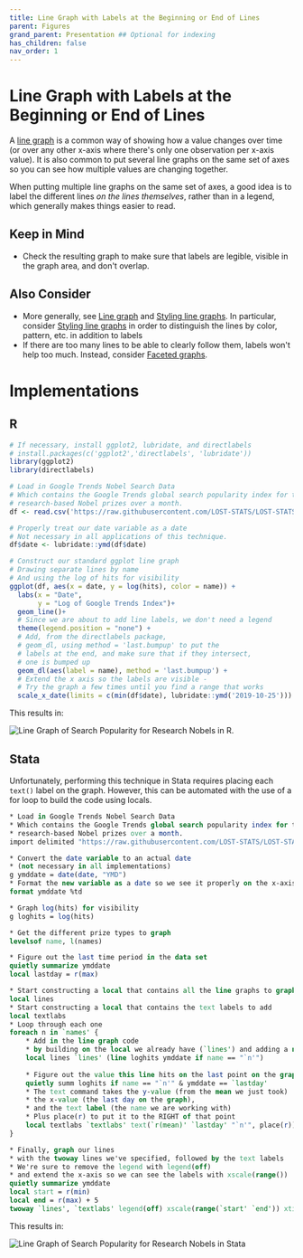 ```yaml
---
title: Line Graph with Labels at the Beginning or End of Lines
parent: Figures
grand_parent: Presentation ## Optional for indexing
has_children: false
nav_order: 1
---
```


# Line Graph with Labels at the Beginning or End of Lines

A [line graph](https://lost-stats.github.io/Presentation/Figures/line_graphs.html) is a common way of showing how a value changes over time (or over any other x-axis where there's only one observation per x-axis value). It is also common to put several line graphs on the same set of axes so you can see how multiple values are changing together.

When putting multiple line graphs on the same set of axes, a good idea is to label the different lines *on the lines themselves*, rather than in a legend, which generally makes things easier to read.

## Keep in Mind

- Check the resulting graph to make sure that labels are legible, visible in the graph area, and don't overlap.

## Also Consider

- More generally, see [Line graph](https://lost-stats.github.io/Presentation/Figures/line_graphs.html) and [Styling line graphs](https://lost-stats.github.io/Presentation/Figures/styling_line_graphs.html). In particular, consider [Styling line graphs](https://lost-stats.github.io/Presentation/Figures/styling_line_graphs.html) in order to distinguish the lines by color, pattern, etc. in addition to labels
- If there are too many lines to be able to clearly follow them, labels won't help too much. Instead, consider [Faceted graphs](https://lost-stats.github.io/Presentation/Figures/faceted_graphs.html).

# Implementations

## R

```R
# If necessary, install ggplot2, lubridate, and directlabels
# install.packages(c('ggplot2','directlabels', 'lubridate'))
library(ggplot2)
library(directlabels)

# Load in Google Trends Nobel Search Data
# Which contains the Google Trends global search popularity index for the four
# research-based Nobel prizes over a month.
df <- read.csv('https://raw.githubusercontent.com/LOST-STATS/LOST-STATS.github.io/master/Presentation/Figures/Data/Line_Graph_with_Labels_at_the_Beginning_or_End_of_Lines/Research_Nobel_Google_Trends.csv')

# Properly treat our date variable as a date
# Not necessary in all applications of this technique.
df$date <- lubridate::ymd(df$date)

# Construct our standard ggplot line graph
# Drawing separate lines by name
# And using the log of hits for visibility
ggplot(df, aes(x = date, y = log(hits), color = name)) + 
  labs(x = "Date",
       y = "Log of Google Trends Index")+
  geom_line()+
  # Since we are about to add line labels, we don't need a legend
  theme(legend.position = "none") +
  # Add, from the directlabels package, 
  # geom_dl, using method = 'last.bumpup' to put the 
  # labels at the end, and make sure that if they intersect, 
  # one is bumped up
  geom_dl(aes(label = name), method = 'last.bumpup') + 
  # Extend the x axis so the labels are visible - 
  # Try the graph a few times until you find a range that works
  scale_x_date(limits = c(min(df$date), lubridate::ymd('2019-10-25')))
```
This results in:

![Line Graph of Search Popularity for Research Nobels in R.](https://github.com/LOST-STATS/LOST-STATS.github.io/raw/master/Presentation/Figures/Images/Line_Graph_with_Labels_at_the_Beginning_or_End_of_Lines/R_line_graph_with_labels.png)

## Stata

Unfortunately, performing this technique in Stata requires placing each `text()` label on the graph. However, this can be automated with the use of a for loop to build the code using locals.

```stata
* Load in Google Trends Nobel Search Data
* Which contains the Google Trends global search popularity index for the four
* research-based Nobel prizes over a month.
import delimited "https://raw.githubusercontent.com/LOST-STATS/LOST-STATS.github.io/master/Presentation/Figures/Data/Line_Graph_with_Labels_at_the_Beginning_or_End_of_Lines/Research_Nobel_Google_Trends.csv", clear

* Convert the date variable to an actual date
* (not necessary in all implementations)
g ymddate = date(date, "YMD")
* Format the new variable as a date so we see it properly on the x-axis
format ymddate %td

* Graph log(hits) for visibility
g loghits = log(hits)

* Get the different prize types to graph
levelsof name, l(names)

* Figure out the last time period in the data set
quietly summarize ymddate
local lastday = r(max)

* Start constructing a local that contains all the line graphs to graph
local lines
* Start constructing a local that contains the text labels to add
local textlabs
* Loop through each one
foreach n in `names' {
	* Add in the line graph code
	* by building on the local we already have (`lines') and adding a new twoway segment
	local lines `lines' (line loghits ymddate if name == "`n'")
	
	* Figure out the value this line hits on the last point on the graph
	quietly summ loghits if name == "`n'" & ymddate == `lastday'
	* The text command takes the y-value (from the mean we just took)
	* the x-value (the last day on the graph),
	* and the text label (the name we are working with)
	* Plus place(r) to put it to the RIGHT of that point
	local textlabs `textlabs' text(`r(mean)' `lastday' "`n'", place(r))
}

* Finally, graph our lines
* with the twoway lines we've specified, followed by the text labels
* We're sure to remove the legend with legend(off)
* and extend the x-axis so we can see the labels with xscale(range())
quietly summarize ymddate
local start = r(min)
local end = r(max) + 5
twoway `lines', `textlabs' legend(off) xscale(range(`start' `end')) xtitle("Date") ytitle("Log of Google Trends Index")
```

This results in:

![Line Graph of Search Popularity for Research Nobels in Stata](https://github.com/LOST-STATS/LOST-STATS.github.io/raw/master/Presentation/Figures/Images/Line_Graph_with_Labels_at_the_Beginning_or_End_of_Lines/stata_line_graph_with_labels.png)
